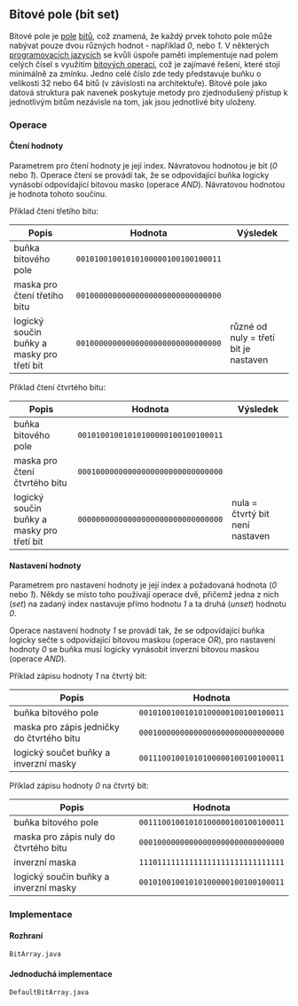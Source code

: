 ## Bitové pole (bit set)

Bitové pole je [pole](wiki/datova-struktura-pole) [bitů](wiki/bit), což znamená, že každý prvek tohoto pole může nabývat pouze dvou různých hodnot - například *0*, nebo *1*. 
V některých [programovacích jazycích](wiki/programovani) se kvůli úspoře paměti implementuje nad polem celých čísel s využitím [bitových operací](wiki/bit), což je zajímavé řešení, které stojí minimálně za zmínku. 
Jedno celé číslo zde tedy představuje buňku o velikosti 32 nebo 64 bitů (v závislosti na architektuře). 
Bitové pole jako datová struktura pak navenek poskytuje metody pro zjednodušený přístup k jednotlivým bitům nezávisle na tom, jak jsou jednotlivé bity uloženy.

### Operace

#### Čtení hodnoty

Parametrem pro čtení hodnoty je její index. Návratovou hodnotou je bit (*0* nebo *1*). 
Operace čtení se provádí tak, že se odpovídající buňka logicky vynásobí odpovídající bitovou masko (operace *AND*). 
Návratovou hodnotou je hodnota tohoto součinu.

Příklad čtení třetího bitu:

| Popis | Hodnota | Výsledek
|---|---|---
| buňka bitového pole | `00101001001010100000100100100011` | | 
| maska pro čtení třetího bitu | `00100000000000000000000000000000` | | 
| logický součin buňky a masky pro třetí bit | `00100000000000000000000000000000` | různé od nuly = třetí bit je nastaven 

Příklad čtení čtvrtého bitu:

| Popis | Hodnota | Výsledek 
|---|---|---
| buňka bitového pole | `00101001001010100000100100100011` | | 
| maska pro čtení čtvrtého bitu | `00010000000000000000000000000000` | | 
| logický součin buňky a masky pro třetí bit | `00000000000000000000000000000000` | nula = čtvrtý bit není nastaven 

#### Nastavení hodnoty

Parametrem pro nastavení hodnoty je její index a požadovaná hodnota (*0* nebo *1*). 
Někdy se místo toho používají operace dvě, přičemž jedna z nich (*set*) na zadaný index nastavuje přímo hodnotu *1* a ta druhá (*unset*) hodnotu *0*.

Operace nastavení hodnoty *1* se provádí tak, že se odpovídající buňka logicky sečte s odpovídající bitovou maskou (operace *OR*), pro nastavení hodnoty *0* se buňka musí logicky vynásobit inverzní bitovou maskou (operace *AND*).

Příklad zápisu hodnoty *1* na čtvrtý bit:

| Popis | Hodnota 
|---|---
| buňka bitového pole | `00101001001010100000100100100011` 
| maska pro zápis jedničky do čtvrtého bitu | `00010000000000000000000000000000` 
| logický součet buňky a inverzní masky | `00111001001010100000100100100011`

Příklad zápisu hodnoty *0* na čtvrtý bit:

| Popis | Hodnota
|---|---
| buňka bitového pole | `00111001001010100000100100100011` 
| maska pro zápis nuly do čtvrtého bitu | `00010000000000000000000000000000` 
| inverzní maska | `11101111111111111111111111111111` 
| logický součin buňky a inverzní masky | `00101001001010100000100100100011`

### Implementace

#### Rozhraní 

```include:java
BitArray.java
```

#### Jednoduchá implementace

```include:java
DefaultBitArray.java
```
